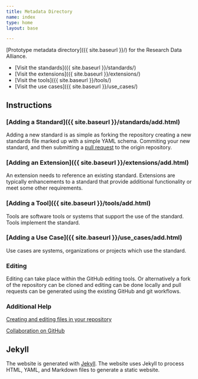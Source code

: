 ```yaml
---
title: Metadata Directory
name: index
type: home
layout: base

---
```


[Prototype metadata directory]({{ site.baseurl }}/) for the Research Data Alliance.

* [Visit the standards]({{ site.baseurl }}/standards/)
* [Visit the extensions]({{ site.baseurl }}/extensions/)
* [Visit the tools]({{ site.baseurl }}/tools/)
* [Visit the use cases]({{ site.baseurl }}/use_cases/)

## Instructions

### [Adding a Standard]({{ site.baseurl }}/standards/add.html)

Adding a new standard is as simple as forking the repository creating a new
standards file marked up with a simple YAML schema. Commiting your new
standard, and then submitting a
[pull request](https://help.github.com/articles/using-pull-requests) to the
origin repository.

### [Adding an Extension]({{ site.baseurl }}/extensions/add.html)

An extension needs to reference an existing standard. Extensions are typically
enhancements to a standard that provide additional functionality or meet some
other requirements.

### [Adding a Tool]({{ site.baseurl }}/tools/add.html)

Tools are software tools or systems that support the use of the standard. Tools
implement the standard.

### [Adding a Use Case]({{ site.baseurl }}/use_cases/add.html)

Use cases are systems, organizations or projects which use the standard.

### Editing

Editing can take place within the GitHub editing tools. Or alternatively a fork
of the repository can be cloned and editing can be done locally and pull
requests can be generated using the existing GitHub and git workflows.

### Additional Help

[Creating and editing files in your repository](https://help.github.com/articles/creating-and-editing-files-in-your-repository)

[Collaboration on GitHub](https://help.github.com/categories/63/articles)

## Jekyll

The website is generated with [Jekyll](http://jekyllrb.com). The website uses
Jekyll to process HTML, YAML, and Markdown files to generate a static website.

